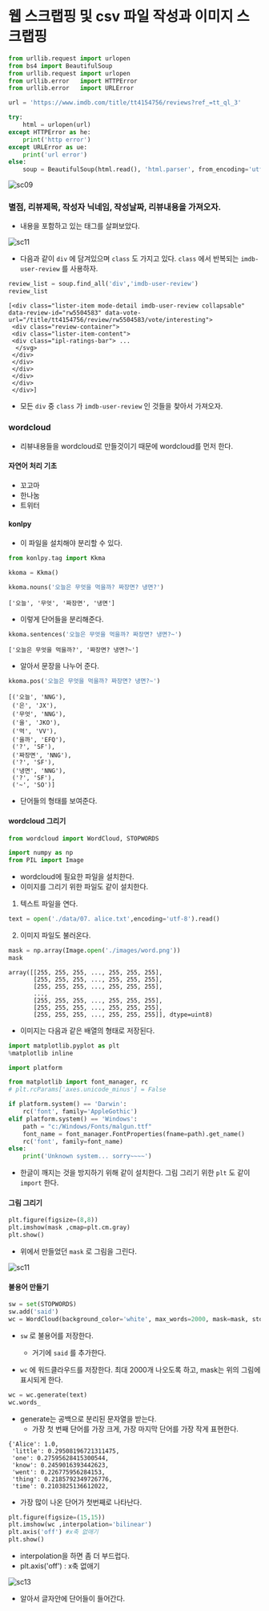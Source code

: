 # 웹 스크랩핑 및 csv 파일 작성과 이미지 스크랩핑

```python
from urllib.request import urlopen
from bs4 import BeautifulSoup
from urllib.request import urlopen
from urllib.error   import HTTPError
from urllib.error   import URLError
```

```python
url = 'https://www.imdb.com/title/tt4154756/reviews?ref_=tt_ql_3'

try:
    html = urlopen(url)
except HTTPError as he:
    print('http error')
except URLError as ue:
    print('url error')
else:
    soup = BeautifulSoup(html.read(), 'html.parser', from_encoding='utf-8')
```

![sc09](./img/sc10.jpg)

### 별점, 리뷰제목, 작성자 닉네임, 작성날짜, 리뷰내용을 가져오자.

- 내용을 포함하고 있는 태그를 살펴보았다.

![sc11](./img/sc11.jpg)

- 다음과 같이 `div` 에 담겨있으며 `class` 도 가지고 있다. `class` 에서 반복되는 `imdb-user-review` 를  사용하자.

```python
review_list = soup.find_all('div','imdb-user-review')
review_list
```

```
[<div class="lister-item mode-detail imdb-user-review collapsable" data-review-id="rw5504583" data-vote-url="/title/tt4154756/review/rw5504583/vote/interesting">
 <div class="review-container">
 <div class="lister-item-content">
 <div class="ipl-ratings-bar"> ... 
  </svg>
 </div>
 </div>
 </div>
 </div>
 </div>
 </div>]
```

- 모든 `div` 중 `class` 가 `imdb-user-review`  인 것들을 찾아서 가져오자.

### wordcloud

- 리뷰내용들을 wordcloud로 만들것이기 때문에 wordcloud를 먼저 한다.

#### 자연어 처리 기초

- 꼬고마
- 한나눔
- 트위터

#### konlpy

- 이 파일을 설치해야 분리할 수 있다.

```python
from konlpy.tag import Kkma
```

```python
kkoma = Kkma()
```

```python
kkoma.nouns('오늘은 무엇을 먹을까? 짜장면? 냉면?')
```

```
['오늘', '무엇', '짜장면', '냉면']
```

- 이렇게 단어들을 분리해준다.

```python
kkoma.sentences('오늘은 무엇을 먹을까? 짜장면? 냉면?~')
```

```
['오늘은 무엇을 먹을까?', '짜장면? 냉면?~']
```

- 알아서 문장을 나누어 준다.

```python
kkoma.pos('오늘은 무엇을 먹을까? 짜장면? 냉면?~')
```

```
[('오늘', 'NNG'),
 ('은', 'JX'),
 ('무엇', 'NNG'),
 ('을', 'JKO'),
 ('먹', 'VV'),
 ('을까', 'EFQ'),
 ('?', 'SF'),
 ('짜장면', 'NNG'),
 ('?', 'SF'),
 ('냉면', 'NNG'),
 ('?', 'SF'),
 ('~', 'SO')]
```

- 단어들의 형태를 보여준다.

#### wordcloud 그리기

```python
from wordcloud import WordCloud, STOPWORDS
```

```python
import numpy as np
from PIL import Image
```

- wordcloud에 필요한 파일을 설치한다.
- 이미지를 그리기 위한 파일도 같이 설치한다. 

1. 텍스트 파일을 연다. 

```python
text = open('./data/07. alice.txt',encoding='utf-8').read()
```

2. 이미지 파일도 불러온다.

```python
mask = np.array(Image.open('./images/word.png'))
mask 
```

```
array([[255, 255, 255, ..., 255, 255, 255],
       [255, 255, 255, ..., 255, 255, 255],
       [255, 255, 255, ..., 255, 255, 255],
       ...,
       [255, 255, 255, ..., 255, 255, 255],
       [255, 255, 255, ..., 255, 255, 255],
       [255, 255, 255, ..., 255, 255, 255]], dtype=uint8)
```

- 이미지는 다음과 같은 배열의 형태로 저장된다. 

```python
import matplotlib.pyplot as plt
%matplotlib inline

import platform

from matplotlib import font_manager, rc
# plt.rcParams['axes.unicode_minus'] = False

if platform.system() == 'Darwin':
    rc('font', family='AppleGothic')
elif platform.system() == 'Windows':
    path = "c:/Windows/Fonts/malgun.ttf"
    font_name = font_manager.FontProperties(fname=path).get_name()
    rc('font', family=font_name)
else:
    print('Unknown system... sorry~~~~') 
```

- 한글이 깨지는 것을 방지하기 위해 같이 설치한다. 그림 그리기 위한 `plt` 도 같이 `import` 한다.

#### 그림 그리기

```python
plt.figure(figsize=(8,8))
plt.imshow(mask ,cmap=plt.cm.gray)
plt.show()
```

- 위에서 만들었던 `mask` 로 그림을 그린다.

![sc11](./img/sc12.png)

#### 불용어 만들기

```python
sw = set(STOPWORDS) 
sw.add('said')
wc = WordCloud(background_color='white', max_words=2000, mask=mask, stopwords = sw)
```

- `sw` 로 불용어를 저장한다. 
  - 거기에 `said` 를 추가한다. 

- `wc` 에 워드클라우드를 저장한다.  최대 2000개 나오도록 하고, mask는 위의 그림에 표시되게 한다. 

```python
wc = wc.generate(text)
wc.words_
```

- generate는 공백으로 분리된 문자열을 받는다. 
  - 가장 첫 번째 단어를 가장 크게, 가장 마지막 단어를 가장 작게 표현한다. 

```
{'Alice': 1.0,
 'little': 0.29508196721311475,
 'one': 0.27595628415300544,
 'know': 0.2459016393442623,
 'went': 0.226775956284153,
 'thing': 0.2185792349726776,
 'time': 0.2103825136612022,
```

- 가장 많이 나온 단어가 첫번째로 나타난다.

```python
plt.figure(figsize=(15,15))
plt.imshow(wc ,interpolation='bilinear') 
plt.axis('off') #x축 없애기
plt.show()
```

- interpolation을 하면 좀 더 부드럽다.
- plt.axis('off')  : x축 없애기

![sc13](./img/sc13.png)

- 알아서 글자안에 단어들이 들어간다. 